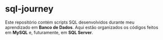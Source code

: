 # sql-journey
Este repositório contém scripts SQL desenvolvidos durante meu aprendizado em **Banco de Dados**.   Aqui estão organizados os códigos feitos em **MySQL** e, futuramente, em **SQL Server**.
